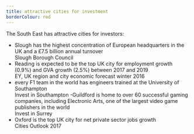 ```yaml
---
title: attractive cities for investment
borderColour: red
---
```

The South East has attractive cities for investors:


- Slough has the highest concentration of European headquarters in the UK and a £7.5 billion annual turnover  
Slough Borough Council
- Reading is expected to be the top UK city for employment growth (0.9%) and GVA growth (2.5%) between 2017 and 2019  
EY, UK region and city economic forecast winter 2016
- every F1 team in the world has engineers trained at the University of Southampton  
Invest in Southampton
-Guildford is home to over 60 successful gaming companies, including Electronic Arts, one of the largest video game publishers in the world  
Invest in Surrey
- Oxford is the top UK city for net private sector jobs growth  
Cities Outlook 2017